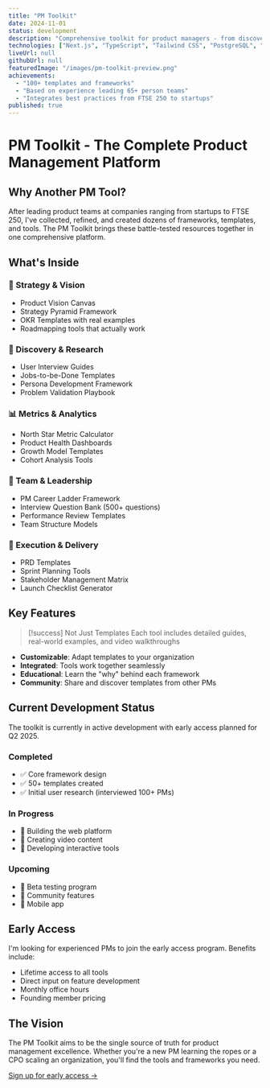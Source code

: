 ```yaml
---
title: "PM Toolkit"
date: 2024-11-01
status: development
description: "Comprehensive toolkit for product managers - from discovery to delivery"
technologies: ["Next.js", "TypeScript", "Tailwind CSS", "PostgreSQL", "Vercel"]
liveUrl: null
githubUrl: null
featuredImage: "/images/pm-toolkit-preview.png"
achievements:
  - "100+ templates and frameworks"
  - "Based on experience leading 65+ person teams"
  - "Integrates best practices from FTSE 250 to startups"
published: true
---
```


# PM Toolkit - The Complete Product Management Platform

## Why Another PM Tool?

After leading product teams at companies ranging from startups to FTSE 250, I've collected, refined, and created dozens of frameworks, templates, and tools. The PM Toolkit brings these battle-tested resources together in one comprehensive platform.

## What's Inside

### 🎯 Strategy & Vision
- Product Vision Canvas
- Strategy Pyramid Framework
- OKR Templates with real examples
- Roadmapping tools that actually work

### 🔬 Discovery & Research
- User Interview Guides
- Jobs-to-be-Done Templates
- Persona Development Framework
- Problem Validation Playbook

### 📊 Metrics & Analytics
- North Star Metric Calculator
- Product Health Dashboards
- Growth Model Templates
- Cohort Analysis Tools

### 👥 Team & Leadership
- PM Career Ladder Framework
- Interview Question Bank (500+ questions)
- Performance Review Templates
- Team Structure Models

### 🚀 Execution & Delivery
- PRD Templates
- Sprint Planning Tools
- Stakeholder Management Matrix
- Launch Checklist Generator

## Key Features

> [!success] Not Just Templates
> Each tool includes detailed guides, real-world examples, and video walkthroughs

- **Customizable**: Adapt templates to your organization
- **Integrated**: Tools work together seamlessly
- **Educational**: Learn the "why" behind each framework
- **Community**: Share and discover templates from other PMs

## Current Development Status

The toolkit is currently in active development with early access planned for Q2 2025.

### Completed
- ✅ Core framework design
- ✅ 50+ templates created
- ✅ Initial user research (interviewed 100+ PMs)

### In Progress
- 🔄 Building the web platform
- 🔄 Creating video content
- 🔄 Developing interactive tools

### Upcoming
- 📅 Beta testing program
- 📅 Community features
- 📅 Mobile app

## Early Access

I'm looking for experienced PMs to join the early access program. Benefits include:
- Lifetime access to all tools
- Direct input on feature development
- Monthly office hours
- Founding member pricing

## The Vision

The PM Toolkit aims to be the single source of truth for product management excellence. Whether you're a new PM learning the ropes or a CPO scaling an organization, you'll find the tools and frameworks you need.

[Sign up for early access →](#)